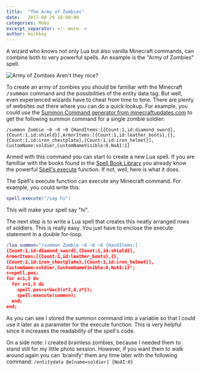 ```yaml
---
title:  "The Army of Zombies"
date:   2017-08-29 18:00:00
categories: Mobs
excerpt_separator: <!--more-->
author: mickkay
---
```


A wizard who knows not only Lua but also vanilla Minecraft commands, can combine
both to very powerful spells. An example is the "Army of Zombies" spell.
<!--more-->

![Army of Zombies](/images/army-of-zombies.jpg)
Aren't they nice?

To create an army of zombies you should be familiar with the Minecraft
<tt>/summon</tt> command and the possibilities of the entity data tag.
But well, even experienced wizards have to cheat from time to time.
There are plenty of websites out there where you can do a quick lookup.
For example, you could use the [Summon Command generator from minecraftupdates.com](http://www.minecraftupdates.com/summon-command)
to get the following summon command for a single zombie soldier:
```
/summon Zombie ~0 ~0 ~0 {HandItems:[{Count:1,id:diamond_sword},
{Count:1,id:shield}],ArmorItems:[{Count:1,id:leather_boots},{},
{Count:1,id:iron_chestplate},{Count:1,id:iron_helmet}],
CustomName:soldier,CustomNameVisible:0,NoAI:1}
```

Armed with this command you can start to create a new Lua spell.
If you are familliar with the books found in the [Spell Book Library](/versions/current/spellbooklibrary)
you already know the powerful [Spell's execute](/versions/current/modules/Spell/#execute) function.
If not, well, here is what it does.

The Spell's execute function can execute any Minecraft command.
For example, you could write this:
```lua
spell:execute("/say hi")
```
This will make your spell say "hi".

The next step is to write a Lua spell that creates this neatly arranged
rows of soldiers.
This is really easy.
You just have to enclose the execute statement in a double for-loop.

```lua
/lua summon="/summon Zombie ~0 ~0 ~0 {HandItems:[
{Count:1,id:diamond_sword},{Count:1,id:shield}],
ArmorItems:[{Count:1,id:leather_boots},{},
{Count:1,id:iron_chestplate},{Count:1,id:iron_helmet}],
CustomName:soldier,CustomNameVisible:0,NoAI:1}";
s=spell.pos;
for x=1,5 do
  for z=1,5 do
    spell.pos=s+Vec3(x*2,0,z*2);
    spell:execute(summon);
  end;
end;
```
As you can see I stored the summon command into a variable so that I could use
it later as a parameter for the execute function.
This is very helpful since it increases the readability of the spell's code.

On a side note: I created brainless zombies, because I
needed them to stand still for my little photo session.
However, if you want them to walk around again you can 'brainify' them any time later with the following command:
```/entitydata @e[name=soldier] {NoAI:0}```
